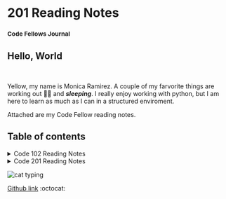 # 201 Reading Notes
### <sup> Code Fellows Journal</sup>

## Hello, World

&nbsp;

Yellow, my name is Monica Ramirez. A couple of my farvorite things are working out :weight_lifting_woman: and **_sleeping_**.  I really enjoy working with python, but I am here to learn as much as I can in a structured enviroment.

Attached are my Code Fellow reading notes.
&nbsp;
   
## Table of contents

 <details><summary>Code 102 Reading Notes</summary>
<p>
     
   📓[1. Learning Markdown](class1notes.md)

   📓[2. The Coder's Computer](class2notes.md)

   📓[3. Revisions and the Cloud](class3notes.md)

   📓[4. Structure web pages with HTML](class4notes.md)

   📓[5. Design web pages with CSS](class5notes.md)

   📓[6. Dynamic web pages with JavasScript](class6notes.md)

   📓[7. Programming with JavaScript](class7notes.md)

   📓[8. Operators and loops](class8notes.md)
</p>
</details>

<details><summary>Code 201 Reading Notes</summary>
<p>
  
  📓[Class 1]()
</p>
</details>

![cat typing](https://media1.giphy.com/media/f6hnhHkks8bk4jwjh3/giphy.gif?cid=6c09b952cf0a8d140fce78848474bf1625a4595ef3674684&rid=giphy.gif&ct=s)

[Github link](https://github.com/mramirez92)
  :octocat:
